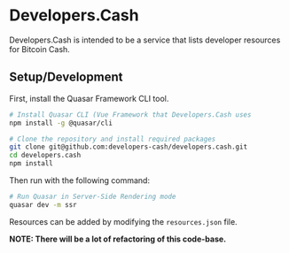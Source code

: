 # Developers.Cash

Developers.Cash is intended to be a service that lists developer resources for Bitcoin Cash.

## Setup/Development

First, install the Quasar Framework CLI tool.

```sh
# Install Quasar CLI (Vue Framework that Developers.Cash uses
npm install -g @quasar/cli

# Clone the repository and install required packages
git clone git@github.com:developers-cash/developers.cash.git
cd developers.cash
npm install
```

Then run with the following command:

```sh
# Run Quasar in Server-Side Rendering mode
quasar dev -m ssr
```

Resources can be added by modifying the `resources.json` file.

**NOTE: There will be a lot of refactoring of this code-base.**

